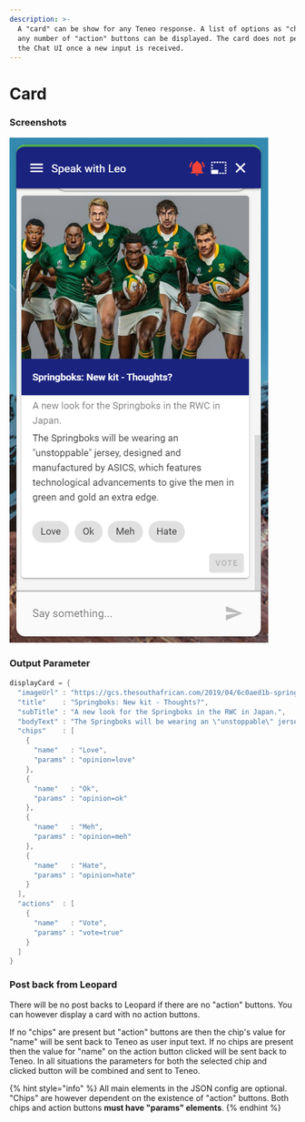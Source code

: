 ```yaml
---
description: >-
  A "card" can be show for any Teneo response. A list of options as "chips" and
  any number of "action" buttons can be displayed. The card does not persist in
  the Chat UI once a new input is received.
---
```


# Card

### Screenshots

![](../../.gitbook/assets/leopard-19%20%281%29.png)

### Output Parameter

```groovy
displayCard = {
  "imageUrl" : "https://gcs.thesouthafrican.com/2019/04/6c0aed1b-springboks-kit-750x536.jpg",
  "title"    : "Springboks: New kit - Thoughts?",
  "subTitle" : "A new look for the Springboks in the RWC in Japan.",
  "bodyText" : "The Springboks will be wearing an \"unstoppable\" jersey, designed and manufactured by ASICS, which features technological advancements to give the men in green and gold an extra edge.",
  "chips"    : [
    {
      "name"   : "Love",
      "params" : "opinion=love"
    },
    {
      "name"   : "Ok",
      "params" : "opinion=ok"
    },
    {
      "name"   : "Meh",
      "params" : "opinion=meh"
    },
    {
      "name"   : "Hate",
      "params" : "opinion=hate"
    }
  ],
  "actions"  : [
    {
      "name"   : "Vote",
      "params" : "vote=true"
    }
  ]
}
```

### Post back from Leopard

There will be no post backs to Leopard if there are no "action" buttons.  You can however display a card with no action buttons.  
  
If no "chips" are present but "action" buttons are then the chip's value for "name" will be sent back to Teneo as user input text. If no chips are present then the value for "name" on the action button clicked will be sent back to Teneo. In all situations the parameters for both the selected chip and clicked button will be combined and sent to Teneo.  

{% hint style="info" %}
All main elements in the JSON config are optional. "Chips" are however dependent on the existence of "action" buttons. Both chips and action buttons **must have "params" elements**. 
{% endhint %}

